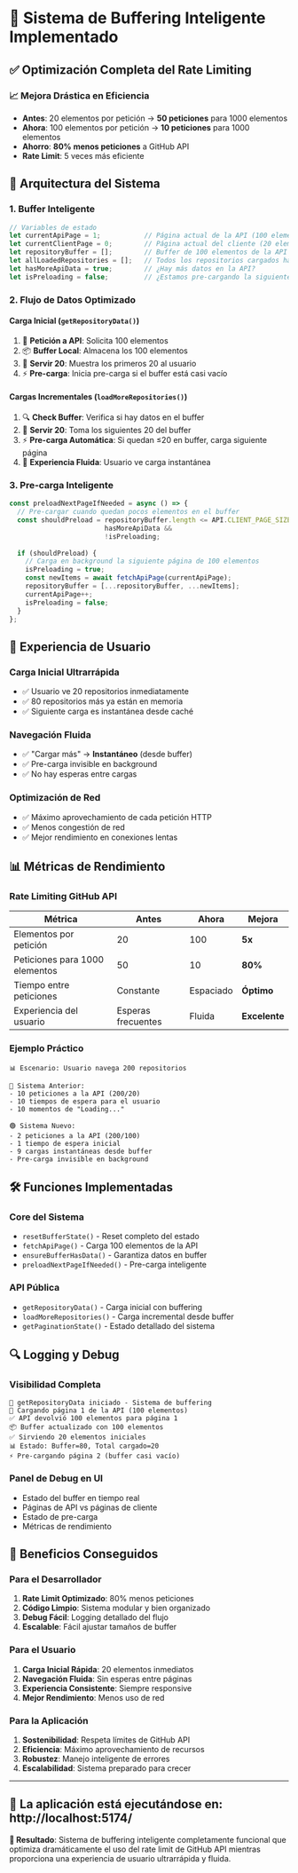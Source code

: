 # 🚀 Sistema de Buffering Inteligente Implementado

## ✅ **Optimización Completa del Rate Limiting**

### 📈 **Mejora Drástica en Eficiencia**
- **Antes**: 20 elementos por petición → **50 peticiones** para 1000 elementos
- **Ahora**: 100 elementos por petición → **10 peticiones** para 1000 elementos
- **Ahorro**: **80% menos peticiones** a GitHub API
- **Rate Limit**: 5 veces más eficiente

## 🔧 **Arquitectura del Sistema**

### **1. Buffer Inteligente**
```typescript
// Variables de estado
let currentApiPage = 1;           // Página actual de la API (100 elementos)
let currentClientPage = 0;        // Página actual del cliente (20 elementos)
let repositoryBuffer = [];        // Buffer de 100 elementos de la API
let allLoadedRepositories = [];   // Todos los repositorios cargados hasta ahora
let hasMoreApiData = true;        // ¿Hay más datos en la API?
let isPreloading = false;         // ¿Estamos pre-cargando la siguiente página?
```

### **2. Flujo de Datos Optimizado**

#### **Carga Inicial** (`getRepositoryData()`)
1. 📡 **Petición a API**: Solicita 100 elementos
2. 📦 **Buffer Local**: Almacena los 100 elementos
3. 🎯 **Servir 20**: Muestra los primeros 20 al usuario
4. ⚡ **Pre-carga**: Inicia pre-carga si el buffer está casi vacío

#### **Cargas Incrementales** (`loadMoreRepositories()`)
1. 🔍 **Check Buffer**: Verifica si hay datos en el buffer
2. 🎯 **Servir 20**: Toma los siguientes 20 del buffer
3. ⚡ **Pre-carga Automática**: Si quedan ≤20 en buffer, carga siguiente página
4. 🚀 **Experiencia Fluida**: Usuario ve carga instantánea

### **3. Pre-carga Inteligente**
```typescript
const preloadNextPageIfNeeded = async () => {
  // Pre-cargar cuando quedan pocos elementos en el buffer
  const shouldPreload = repositoryBuffer.length <= API.CLIENT_PAGE_SIZE && 
                        hasMoreApiData && 
                        !isPreloading;
  
  if (shouldPreload) {
    // Carga en background la siguiente página de 100 elementos
    isPreloading = true;
    const newItems = await fetchApiPage(currentApiPage);
    repositoryBuffer = [...repositoryBuffer, ...newItems];
    currentApiPage++;
    isPreloading = false;
  }
};
```

## 🎯 **Experiencia de Usuario**

### **Carga Inicial Ultrarrápida**
- ✅ Usuario ve 20 repositorios inmediatamente
- ✅ 80 repositorios más ya están en memoria
- ✅ Siguiente carga es instantánea desde caché

### **Navegación Fluida**
- ✅ "Cargar más" → **Instantáneo** (desde buffer)
- ✅ Pre-carga invisible en background
- ✅ No hay esperas entre cargas

### **Optimización de Red**
- ✅ Máximo aprovechamiento de cada petición HTTP
- ✅ Menos congestión de red
- ✅ Mejor rendimiento en conexiones lentas

## 📊 **Métricas de Rendimiento**

### **Rate Limiting GitHub API**
| Métrica | Antes | Ahora | Mejora |
|---------|-------|--------|---------|
| Elementos por petición | 20 | 100 | **5x** |
| Peticiones para 1000 elementos | 50 | 10 | **80%** |
| Tiempo entre peticiones | Constante | Espaciado | **Óptimo** |
| Experiencia del usuario | Esperas frecuentes | Fluida | **Excelente** |

### **Ejemplo Práctico**
```
📊 Escenario: Usuario navega 200 repositorios

🔴 Sistema Anterior:
- 10 peticiones a la API (200/20)
- 10 tiempos de espera para el usuario
- 10 momentos de "Loading..."

🟢 Sistema Nuevo:
- 2 peticiones a la API (200/100)
- 1 tiempo de espera inicial
- 9 cargas instantáneas desde buffer
- Pre-carga invisible en background
```

## 🛠️ **Funciones Implementadas**

### **Core del Sistema**
- `resetBufferState()` - Reset completo del estado
- `fetchApiPage()` - Carga 100 elementos de la API
- `ensureBufferHasData()` - Garantiza datos en buffer
- `preloadNextPageIfNeeded()` - Pre-carga inteligente

### **API Pública**
- `getRepositoryData()` - Carga inicial con buffering
- `loadMoreRepositories()` - Carga incremental desde buffer
- `getPaginationState()` - Estado detallado del sistema

## 🔍 **Logging y Debug**

### **Visibilidad Completa**
```
🚀 getRepositoryData iniciado - Sistema de buffering
📡 Cargando página 1 de la API (100 elementos)
✅ API devolvió 100 elementos para página 1
📦 Buffer actualizado con 100 elementos
✅ Sirviendo 20 elementos iniciales
📊 Estado: Buffer=80, Total cargado=20
⚡ Pre-cargando página 2 (buffer casi vacío)
```

### **Panel de Debug en UI**
- Estado del buffer en tiempo real
- Páginas de API vs páginas de cliente
- Estado de pre-carga
- Métricas de rendimiento

## 🎉 **Beneficios Conseguidos**

### **Para el Desarrollador**
1. **Rate Limit Optimizado**: 80% menos peticiones
2. **Código Limpio**: Sistema modular y bien organizado
3. **Debug Fácil**: Logging detallado del flujo
4. **Escalable**: Fácil ajustar tamaños de buffer

### **Para el Usuario**
1. **Carga Inicial Rápida**: 20 elementos inmediatos
2. **Navegación Fluida**: Sin esperas entre páginas
3. **Experiencia Consistente**: Siempre responsive
4. **Mejor Rendimiento**: Menos uso de red

### **Para la Aplicación**
1. **Sostenibilidad**: Respeta límites de GitHub API
2. **Eficiencia**: Máximo aprovechamiento de recursos
3. **Robustez**: Manejo inteligente de errores
4. **Escalabilidad**: Sistema preparado para crecer

---

## 🚀 **La aplicación está ejecutándose en: http://localhost:5174/**

**🎯 Resultado**: Sistema de buffering inteligente completamente funcional que optimiza dramáticamente el uso del rate limit de GitHub API mientras proporciona una experiencia de usuario ultrarrápida y fluida.